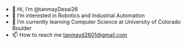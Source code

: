 - 👋 Hi, I’m @tanmayDesai26
- 👀 I’m interested in Robotics and Industrial Automation
- 🌱 I’m currently learning Computer Science at University of Colorado Boulder
- 📫 How to reach me tanmayd2601@gmail.com

<!---
tanmayDesai26/tanmayDesai26 is a ✨ special ✨ repository because its `README.md` (this file) appears on your GitHub profile.
You can click the Preview link to take a look at your changes.
--->
